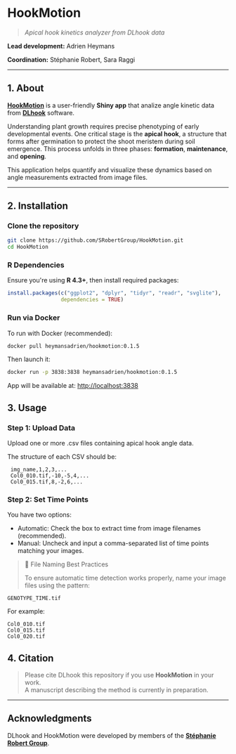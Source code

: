 
# HookMotion

> _Apical hook kinetics analyzer from DLhook data_

**Lead development:**  Adrien Heymans

**Coordination:** Stéphanie Robert, Sara Raggi

---

## 1. About

[**HookMotion**](https://hookmotion.serve.scilifelab.se/) is a user-friendly **Shiny app** that analize angle kinetic data from [**DLhook**](https://github.com/SRobertGroup/DLhook/) software.

Understanding plant growth requires precise phenotyping of early developmental events. One critical stage is the **apical hook**, a structure that forms after germination to protect the shoot meristem during soil emergence. This process unfolds in three phases: **formation**, **maintenance**, and **opening**.

This application helps quantify and visualize these dynamics based on angle measurements extracted from image files.

---

## 2. Installation

### Clone the repository

```bash
git clone https://github.com/SRobertGroup/HookMotion.git
cd HookMotion
```

### R Dependencies

Ensure you're using **R 4.3+**, then install required packages:

```r
install.packages(c("ggplot2", "dplyr", "tidyr", "readr", "svglite"),
                 dependencies = TRUE)
```

### Run via Docker

To run with Docker (recommended):

```bash
docker pull heymansadrien/hookmotion:0.1.5
```

Then launch it:

```bash
docker run -p 3838:3838 heymansadrien/hookmotion:0.1.5
```

App will be available at: [http://localhost:3838](http://localhost:3838)

## 3. Usage

### Step 1: Upload Data

Upload one or more .csv files containing apical hook angle data.

The structure of each CSV should be:

```{csv}
 img_name,1,2,3,...
 Col0_010.tif,-10,-5,4,...
 Col0_015.tif,8,-2,6,...
```

### Step 2: Set Time Points

You have two options:
- Automatic: Check the box to extract time from image filenames (recommended).
- Manual: Uncheck and input a comma-separated list of time points matching your images.

> 📂 File Naming Best Practices
>
> To ensure automatic time detection works properly, name your image files using the pattern:
```{}
GENOTYPE_TIME.tif
```
For example:
```{}
Col0_010.tif
Col0_015.tif
Col0_020.tif
```

## 4. Citation

> Please cite DLhook this repository if you use **HookMotion** in your work.  
> A manuscript describing the method is currently in preparation.

---

## Acknowledgments

DLhook and HookMotion were developed by members of the [**Stéphanie Robert Group**](https://srobertgroup.com/).
